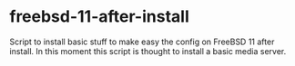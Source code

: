 # freebsd-11-after-install
Script to install basic stuff to make easy the config on FreeBSD 11 after install. In this moment this script is thought to install a basic media server.
